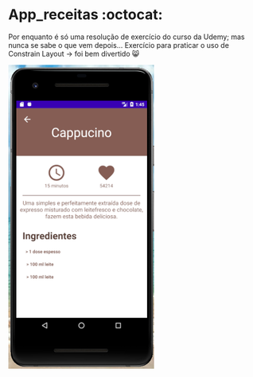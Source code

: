 # App_receitas :octocat:

Por enquanto é só uma resolução de exercício do curso da Udemy; mas nunca se sabe o que vem depois... 
Exercício para praticar o uso de Constrain Layout -> foi bem divertido 😸

![alt text](https://github.com/agathaappb/App_receitas/blob/main/Tela_receita.PNG)
